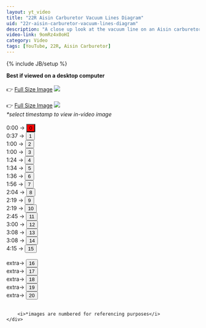 ```yaml
---
layout: yt_video
title: "22R Aisin Carburetor Vacuum Lines Diagram"
uid: "22r-aisin-carburetor-vacuum-lines-diagram"
description: "A close up look at the vacuum line on an Aisin carburetor from a 22R engine."
video-link: 9omRz4x0oHI
category: Video
tags: [YouTube, 22R, Aisin Carburetor]
---
```

{% include JB/setup %}
<div id="content" class="row">
	<div class="col-xs-12 col-md-9 col-lg-9">
		<b>Best if viewed on a desktop computer</b>
		<br/>
		<br/>
		👉 <a id="img-link" target="_blank" href="{{ BASE_PATH }}/assets/custom-img/0.png">Full Size Image</a>
		<img id="img" src="{{ BASE_PATH }}/assets/custom-img/0.png">
		<br/>
		<br/>
		👉 <a id="img-real-link" target="_blank" href="{{ BASE_PATH }}/assets/custom-img/real/0.jpg">Full Size Image</a>
		<img id="img-real" src="{{ BASE_PATH }}/assets/custom-img/real/0.jpg">
	</div>
	<div class="col-xs-12 col-md-3 col-lg-3">
		<i>*select timestamp to view in-video image</i>
		<br/>
		<br/>
		0:00 → <button style="background-color: red" id="0" onclick="changeImg(0)">0</button> <br/>
		0:37 → <button id="1" onclick="changeImg(1)">1</button> <br/>
		1:00 → <button id="2" onclick="changeImg(2)">2</button> <br/>
		1:00 → <button id="3" onclick="changeImg(3)">3</button> <br/>
		1:24 → <button id="4" onclick="changeImg(4)">4</button> <br/>
		1:34 → <button id="5" onclick="changeImg(5)">5</button> <br/>
		1:36 → <button id="6" onclick="changeImg(6)">6</button> <br/>
		1:56 → <button id="7" onclick="changeImg(7)">7</button> <br/>
		2:04 → <button id="8" onclick="changeImg(8)">8</button> <br/>
		2:19 → <button id="9" onclick="changeImg(9)">9</button> <br/>
		2:19 → <button id="10" onclick="changeImg(10)">10</button> <br/>
		2:45 → <button id="11" onclick="changeImg(11)">11</button> <br/>
		3:00 → <button id="12" onclick="changeImg(12)">12</button> <br/>
		3:08 → <button id="13" onclick="changeImg(13)">13</button> <br/>
		3:08 → <button id="14" onclick="changeImg(14)">14</button> <br/>
		4:15 → <button id="15" onclick="changeImg(15)">15</button> <br/> <br/>
		extra→ <button id="16" onclick="changeImg(16)">16</button> <br/>
		extra→ <button id="17" onclick="changeImg(17)">17</button> <br/>
		extra→ <button id="18" onclick="changeImg(18)">18</button> <br/>
		extra→ <button id="19" onclick="changeImg(19)">19</button> <br/>
		extra→ <button id="20" onclick="changeImg(20)">20</button> <br/><br/>

		<i>*images are numbered for referencing purposes</i>
	</div>
</div>

<script src="{{ BASE_PATH }}/assets/custom-js/22r.js"></script>